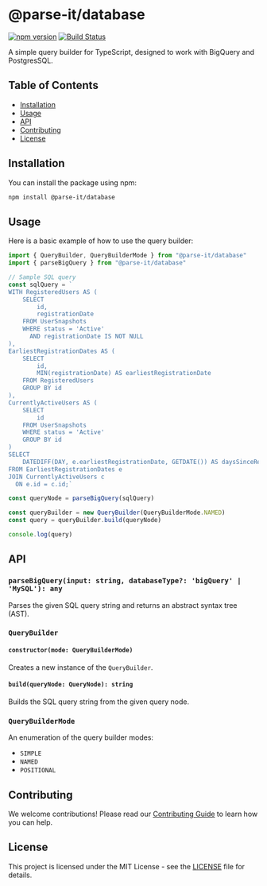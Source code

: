 # @parse-it/database

[![npm version](https://badge.fury.io/js/@parse-it%2Fdatabase.svg)](https://badge.fury.io/js/@parse-it%2Fdatabase)
[![Build Status](https://github.com/parse-it/parse-it/actions/workflows/release.yml/badge.svg)](https://github.com/parse-it/parse-it/actions)

A simple query builder for TypeScript, designed to work with BigQuery and PostgresSQL.

## Table of Contents

- [Installation](#installation)
- [Usage](#usage)
- [API](#api)
- [Contributing](#contributing)
- [License](#license)

## Installation

You can install the package using npm:

```sh
npm install @parse-it/database
```

## Usage

Here is a basic example of how to use the query builder:

```ts
import { QueryBuilder, QueryBuilderMode } from "@parse-it/database"
import { parseBigQuery } from "@parse-it/database"

// Sample SQL query
const sqlQuery = `
WITH RegisteredUsers AS (
    SELECT 
        id,
        registrationDate
    FROM UserSnapshots
    WHERE status = 'Active' 
      AND registrationDate IS NOT NULL
),
EarliestRegistrationDates AS (
    SELECT 
        id,
        MIN(registrationDate) AS earliestRegistrationDate
    FROM RegisteredUsers
    GROUP BY id
),
CurrentlyActiveUsers AS (
    SELECT 
        id
    FROM UserSnapshots
    WHERE status = 'Active'
    GROUP BY id
)
SELECT 
    DATEDIFF(DAY, e.earliestRegistrationDate, GETDATE()) AS daysSinceRegistration
FROM EarliestRegistrationDates e
JOIN CurrentlyActiveUsers c
  ON e.id = c.id;`

const queryNode = parseBigQuery(sqlQuery)

const queryBuilder = new QueryBuilder(QueryBuilderMode.NAMED)
const query = queryBuilder.build(queryNode)

console.log(query)
```

## API

### `parseBigQuery(input: string, databaseType?: 'bigQuery' | 'MySQL'): any`

Parses the given SQL query string and returns an abstract syntax tree (AST).

### `QueryBuilder`

#### `constructor(mode: QueryBuilderMode)`

Creates a new instance of the `QueryBuilder`.

#### `build(queryNode: QueryNode): string`

Builds the SQL query string from the given query node.

### `QueryBuilderMode`

An enumeration of the query builder modes:

- `SIMPLE`
- `NAMED`
- `POSITIONAL`

## Contributing

We welcome contributions! Please read our [Contributing Guide](https://github.com/parse-it/parse-it/blob/main/CONTRIBUTING.md) to learn how you can help.

## License

This project is licensed under the MIT License - see the [LICENSE](https://github.com/parse-it/parse-it/blob/main/LICENSE) file for details.
